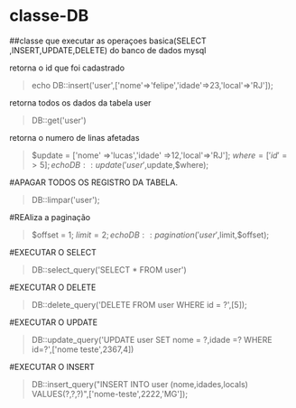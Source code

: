 # classe-DB
##classe que executar as operaçoes basica(SELECT ,INSERT,UPDATE,DELETE) do banco de dados mysql

retorna o id que foi cadastrado
> echo DB::insert('user',['nome'=>'felipe','idade'=>23,'local'=>'RJ']);

retorna todos os dados da tabela user
> DB::get('user')


retorna o numero de linas afetadas 
> $update = ['nome' =>'lucas','idade' =>12,'local'=>'RJ'];
> $where = ['id' => 5];
> echo DB::update('user',$update,$where);



#APAGAR TODOS OS REGISTRO DA TABELA.
> DB::limpar('user');

#REAliza a paginação 
> $offset = 1;
> $limit = 2;
> echo DB::pagination('user',$limit,$offset);

#EXECUTAR O SELECT
> DB::select_query('SELECT * FROM user')

#EXECUTAR O DELETE
> DB::delete_query('DELETE FROM user WHERE id = ?',[5]);
 
#EXECUTAR O UPDATE
> DB::update_query('UPDATE user SET nome = ?,idade =? WHERE id=?',['nome teste',2367,4])

#EXECUTAR O INSERT 
> DB::insert_query("INSERT INTO user (nome,idades,locals) VALUES(?,?,?)",['nome-teste',2222,'MG']);






